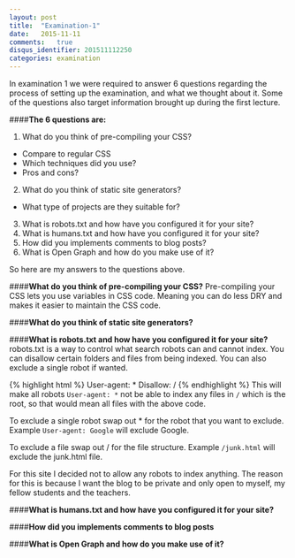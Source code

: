 ```yaml
---
layout: post
title:  "Examination-1"
date:   2015-11-11
comments:   true
disqus_identifier: 201511112250
categories: examination
---
```

In examination 1 we were required to answer 6 questions regarding the process of setting up the examination, and what
we thought about it. Some of the questions also target information brought up during the first lecture.

####**The 6 questions are:**
1. What do you think of pre-compiling your CSS?
 * Compare to regular CSS
 * Which techniques did you use?
 * Pros and cons?
2. What do you think of static site generators?
 * What type of projects are they suitable for?
3. What is robots.txt and how have you configured it for your site?
4. What is humans.txt and how have you configured it for your site?
5. How did you implements comments to blog posts?
6. What is Open Graph and how do you make use of it?

So here are my answers to the questions above.

####**What do you think of pre-compiling your CSS?**
Pre-compiling your CSS lets you use variables in CSS code. Meaning you can do less DRY and makes it easier to maintain
the CSS code.

####**What do you think of static site generators?**


####**What is robots.txt and how have you configured it for your site?**
robots.txt is a way to control what search robots can and cannot index. You can disallow certain folders and files
from being indexed. You can also exclude a single robot if wanted.

{% highlight html %}
User-agent: *
Disallow: /
{% endhighlight %}
This will make all robots `User-agent: *` not be able to index any files in `/` which is the root, so that would mean
all files with the above code.

To exclude a single robot swap out * for the robot that you want to exclude. Example `User-agent: Google` will
exclude Google.

To exclude a file swap out / for the file structure. Example `/junk.html` will exclude the junk.html file.

For this site I decided not to allow any robots to index anything. The reason for this is because I want the blog
to be private and only open to myself, my fellow students and the teachers.

####**What is humans.txt and how have you configured it for your site?**


####**How did you implements comments to blog posts**


####**What is Open Graph and how do you make use of it?**

